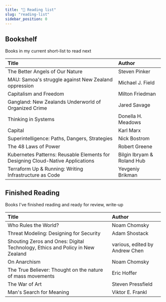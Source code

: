 ```yaml
---
title: "📑 Reading list"
slug: "reading-list"
sidebar_position: 0
---
```


## Bookshelf

Books in my current short-list to read next

|Title|Author|
|:------|:-----------|
|The Better Angels of Our Nature|Steven Pinker|
|MAU: Samoa's struggle against New Zealand oppression|Michael J. Field|
|Capitalism and Freedom|Milton Friedman|
|Gangland: New Zealands Underworld of Organized Crime|Jared Savage|
|Thinking in Systems|Donella H. Meadows|
|Capital|Karl Marx|
|Superintelligence: Paths, Dangers, Strategies|Nick Bostrom|
|The 48 Laws of Power| Robert Greene|
|Kubernetes Patterns: Reusable Elements for Designing Cloud-Native Applications| Bilgin Ibryam & Roland Hub|
|Terraform Up & Running: Writing Infrastructure as Code|Yevgeniy Brikman|

## Finished Reading

Books I've finished reading and ready for review, write-up

|Title|Author|
|:------|:-----------|
|Who Rules the World?|Noam Chomsky|
|Threat Modeling: Designing for Security| Adam Shostack|
|Shouting Zeros and Ones: Digital Technology, Ethics and Policy in New Zealand| various, edited by Andrew Chen|
|On Anarchism| Noam Chomsky|
|The True Believer: Thought on the nature of mass movements| Eric Hoffer|
|The War of Art| Steven Pressfield|
|Man's Search for Meaning| Viktor E. Frankl|
